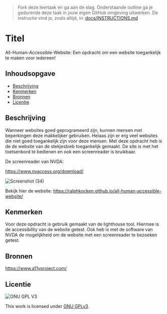 > _Fork_ deze leertaak en ga aan de slag. Onderstaande outline ga je gedurende deze taak in jouw eigen GitHub omgeving uitwerken. De instructie vind je, zoals altijd, in: [docs/INSTRUCTIONS.md](docs/INSTRUCTIONS.md)

# Titel
<!-- Geef je project een titel en schrijf in één zin wat het is -->
All-Human-Accessible-Website: Een opdracht om een website toegankelijk te maken voor iedereen!

## Inhoudsopgave

  * [Beschrijving](#beschrijving)
  * [Kenmerken](#kenmerken)
  * [Bronnen](#bronnen)
  * [Licentie](#licentie)

## Beschrijving
<!-- In de Beschrijving staat hoe je project er uit ziet, hoe het werkt en wat je er mee kan. -->
<!-- Voeg een mooie poster visual toe 📸 -->
<!-- Voeg een link toe naar Github Pages 🌐-->

Wanneer websites goed geprogrameerd zijn, kunnen mensen met beperkingen deze makkelijker gebruiken. Helaas zijn er erg veel websites die niet goed toegankelijk zijn voor deze mensen. Met deze opdracht heb is de de website van de stekjesbieb toegankelijk gemaakt. De site is met het toetsenbord te bedienen en ook een screenreader is bruikbaar. 

De screenreader van NVDA:

https://www.nvaccess.org/download/

![Screenshot (34)](https://user-images.githubusercontent.com/106448490/199243050-f8b511c4-72f0-4b0e-ad37-25d445fb3f6e.png)


Bekijk hier de website:
https://ralphkocken.github.io/all-human-accessible-website/

## Kenmerken
<!-- Bij Kenmerken staat welke technieken zijn gebruikt en hoe. Wat is de HTML structuur? Wat zijn de belangrijkste dingen in CSS? Wat is er met Javascript gedaan en hoe? Misschien heb je een framwork of library gebruikt? -->

Voor deze opdracht is gebruik gemaakt van de lighthouse tool. Hiermee is de accessibility van de website getest. Ook heb is met de software van NVDA de mogelijkheid om de website met een screenreader te bezoeken getest.


## Bronnen

https://www.a11yproject.com/


## Licentie

![GNU GPL V3](https://www.gnu.org/graphics/gplv3-127x51.png)

This work is licensed under [GNU GPLv3](./LICENSE).
